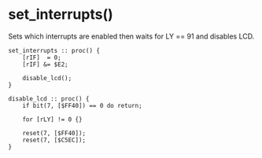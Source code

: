 
# set_interrupts()

Sets which interrupts are enabled then waits for LY == 91 and disables LCD.

```
set_interrupts :: proc() {
	[rIF]  = 0;
	[rIF] &= $E2;
	
	disable_lcd();
}

disable_lcd :: proc() {
	if bit(7, [$FF40]) == 0 do return;
	
	for [rLY] != 0 {}
	
	reset(7, [$FF40]);
	reset(7, [$C5EC]);
}
```